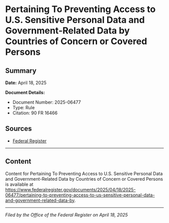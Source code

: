 # Pertaining To Preventing Access to U.S. Sensitive Personal Data and Government-Related Data by Countries of Concern or Covered Persons

## Summary

**Date:** April 18, 2025

**Document Details:**
- Document Number: 2025-06477
- Type: Rule
- Citation: 90 FR 16466

## Sources
- [Federal Register](https://www.federalregister.gov/documents/2025/04/18/2025-06477/pertaining-to-preventing-access-to-us-sensitive-personal-data-and-government-related-data-by)

---

## Content

Content for Pertaining To Preventing Access to U.S. Sensitive Personal Data and Government-Related Data by Countries of Concern or Covered Persons is available at https://www.federalregister.gov/documents/2025/04/18/2025-06477/pertaining-to-preventing-access-to-us-sensitive-personal-data-and-government-related-data-by.

---

*Filed by the Office of the Federal Register on April 18, 2025*
